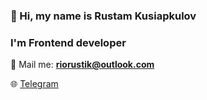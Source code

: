 ### :wave: Hi, my name is Rustam Kusiapkulov
### I'm Frontend developer

:e-mail: Mail me: [**riorustik@outlook.com**](riorustik@outlook.com)

:globe_with_meridians: [Telegram](https://t.me/riorustik) 

<!--
**riorustik/riorustik** is a ✨ _special_ ✨ repository because its `README.md` (this file) appears on your GitHub profile.

Here are some ideas to get you started:

- 🔭 I’m currently working on ...
- 🌱 I’m currently learning ...
- 👯 I’m looking to collaborate on ...
- 🤔 I’m looking for help with ...
- 💬 Ask me about ...
- 📫 How to reach me: ...
- 😄 Pronouns: ...
- ⚡ Fun fact: ...
-->
